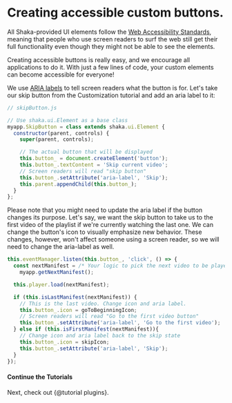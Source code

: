 # Creating accessible custom buttons.


All Shaka-provided UI elements follow the [Web Accessibility Standards][],
meaning that people who use screen readers to surf the web still get their full
functionality even though they might not be able to see the elements.

Creating accessible buttons is really easy, and we encourage all applications
to do it. With just a few lines of code, your custom elements can become
accessible for everyone!

We use [ARIA labels][] to tell screen readers what the button is for.
Let's take our skip button from the Customization tutorial and add an aria label to it:

```js
// skipButton.js

// Use shaka.ui.Element as a base class
myapp.SkipButton = class extends shaka.ui.Element {
  constructor(parent, controls) {
    super(parent, controls);

    // The actual button that will be displayed
    this.button_ = document.createElement('button');
    this.button_.textContent = 'Skip current video';
    // Screen readers will read "skip button"
    this.button_.setAttribute('aria-label', 'Skip');
    this.parent.appendChild(this.button_);
  }
};
```

Please note that you might need to update the aria label if the button changes its purpose.
Let's say, we want the skip button to take us to the first video of the playlist if we're
currently watching the last one. We can change the button's icon to visually emphasize
new behavior. These changes, however, won't affect someone using a screen reader, so we
will need to change the aria-label as well.

```js
this.eventManager.listen(this.button_, 'click', () => {
  const nextManifest = /* Your logic to pick the next video to be played */
    myapp.getNextManifest();

  this.player.load(nextManifest);

  if (this.isLastManifest(nextManifest)) {
    // This is the last video. Change icon and aria label.
    this.button_.icon = goToBeginningIcon;
    // Screen readers will read "Go to the first video button"
    this.button_.setAttribute('aria-label', 'Go to the first video');
  } else if (this.isFirstManifest(nextManifest)){
    // Change icon and aria label back to the skip state
    this.button_.icon = skipIcon;
    this.button_.setAttribute('aria-label', 'Skip');
  }
});
```

#### Continue the Tutorials

Next, check out {@tutorial plugins}.



[Web Accessibility Standards]: https://www.w3.org/WAI/standards-guidelines/wcag/
[ARIA labels]: https://www.w3.org/TR/wai-aria/
[volume_up icon]: https://material.io/tools/icons/?icon=volume_up&style=baseline
[volume_off icon]: https://material.io/tools/icons/?icon=volume_off&style=baseline